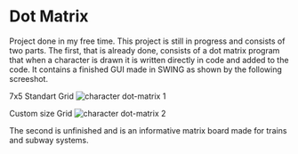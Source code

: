 # Dot Matrix
Project done in my free time. This project is still in progress and consists of two parts. The first, that is already done, consists of a dot matrix program that when a character is drawn it is written directly in code and added to the code. It contains a finished GUI made in SWING as shown by the following screeshot.

7x5 Standart Grid
![character dot-matrix 1](https://i.imgur.com/uCAo00v.png)


Custom size Grid
![character dot-matrix 2](https://i.imgur.com/xMSKVkx.png)

The second is unfinished and is an informative matrix board made for trains and subway systems.
